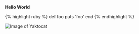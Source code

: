 **Hello World**

{% highlight ruby %}
def foo
  puts 'foo'
end
{% endhighlight %}

![Image of Yaktocat](https://octodex.github.com/images/yaktocat.png)
